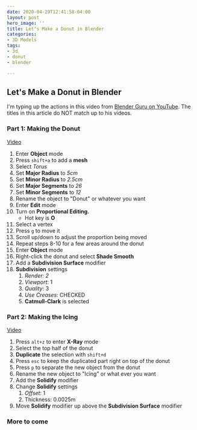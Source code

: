 ```yaml
---
date: 2020-04-29T12:41:58-04:00
layout: post
hero_image: ''
title: Let's Make a Donut in Blender
categories:
- 3D Models
tags:
- 3d
- donut
- blender

---
```

## Let's Make a Donut in Blender

I'm typing up the actions in this video from [Blender Guru on YouTube](https://www.youtube.com/user/AndrewPPrice "Blender Guru's YouTube Channel"). The titles in this article do NOT match up to his videos.

### Part 1: Making the Donut

[Video](https://www.youtube.com/watch?v=RaT-uG5wgUw&list=PLjEaoINr3zgEq0u2MzVgAaHEBt--xLB6U&index=3 "Part 2, Level 1: Modelling - Beginner Blender Tutorial Series")

 1. Enter **Object** mode
 2. Press `shift+a` to add a **mesh**
 3. Select _Torus_
 4. Set **Major Radius** to _5cm_
 5. Set **Minor Radius** to _2.5cm_
 6. Set **Major Segments** to _26_
 7. Set **Minor Segments** to _12_
 8. Rename the object to "Donut" or whatever you want
 9. Enter **Edit** mode
10. Turn on **Proportional Editing.**
    * Hot key is **O**
11. Select a vertex
12. Press `g` to move it
13. Scroll up/down to adjust the proportion being moved
14. Repeat steps 8-10 for a few areas around the donut
15. Enter **Object** mode
16. Right-click the donut and select **Shade Smooth**
17. Add a **Subdivision Surface** modifier
18. **Subdivision** settings
    1. _Render: 2_
    2. _Viewport_: 1
    3. _Quality_: 3
    4. _Use Creases:_ CHECKED
    5. **Catmull-Clark** is selected

### Part 2: Making the Icing

[Video](https://www.youtube.com/watch?v=R2qjqqfkH6E&list=PLjEaoINr3zgEq0u2MzVgAaHEBt--xLB6U&index=4 "Part 3, Level 1: Modelling - Beginner Blender Tutorial Series")

1. Press `alt+z` to enter **X-Ray** mode
2. Select the top half of the donut
3. **Duplicate** the selection with `shift+d`
4. Press `esc` to keep the duplicated part right on top of the donut
5. Press `p` to separate the new object from the donut
6. Rename the new object to "Icing" or what ever you want
7. Add the **Solidify** modifier
8. Change **Solidify** settings
   1. _Offset_: 1
   2. Thickness: 0.0025m
9. Move **Solidify** modifier up above the **Subdivision Surface** modifier

### More to come
